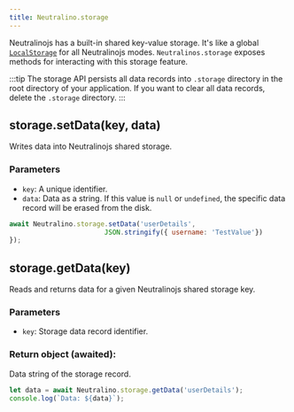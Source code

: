 ```yaml
---
title: Neutralino.storage
---
```


Neutralinojs has a built-in shared key-value storage. It's like a
global [`LocalStorage`](https://developer.mozilla.org/en-US/docs/Web/API/Window/localStorage) for all Neutralinojs modes.
`Neutralinos.storage` exposes methods for interacting with this storage feature.

:::tip
The storage API persists all data records into `.storage` directory in the
root directory of your application. If you want to clear all data records,
delete the `.storage` directory.
:::

## storage.setData(key, data)
Writes data into Neutralinojs shared storage. 

### Parameters

- `key`: A unique identifier.
- `data`: Data as a string. If this value is `null` or `undefined`, the specific data record will be erased from the disk.

```js
await Neutralino.storage.setData('userDetails', 
                        JSON.stringify({ username: 'TestValue'})
});
```

## storage.getData(key)
Reads and returns data for a given Neutralinojs shared storage key. 

### Parameters
- `key`: Storage data record identifier.

### Return object (awaited):
Data string of the storage record.


```js
let data = await Neutralino.storage.getData('userDetails');
console.log(`Data: ${data}`);
```
